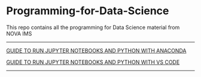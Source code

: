 # Programming-for-Data-Science
This repo contains all the programming for Data Science material from NOVA IMS 

---
[GUIDE TO RUN JUPYTER NOTEBOOKS AND PYTHON WITH ANACONDA](https://github.com/SebastiaoJeronimo/Programming-for-Data-Science/blob/main/labs/PDS_lab1_2025.pdf)  
  
[GUIDE TO RUN JUPYTER NOTEBOOKS AND PYTHON WITH VS CODE](https://youtu.be/0Jw8seqai18?si=Msq_FLxxw9Dl1FE8)  
  
---

